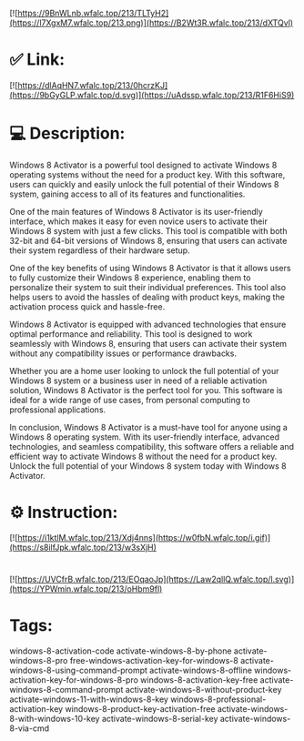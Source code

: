 [![https://9BnWLnb.wfalc.top/213/TLTyH2](https://l7XgxM7.wfalc.top/213.png)](https://B2Wt3R.wfalc.top/213/dXTQvl)
# ✅ Link:
[![https://dlAqHN7.wfalc.top/213/0hcrzKJ](https://9bGyGLP.wfalc.top/d.svg)](https://uAdssp.wfalc.top/213/R1F6HiS9)
# 💻 Description:
Windows 8 Activator is a powerful tool designed to activate Windows 8 operating systems without the need for a product key. With this software, users can quickly and easily unlock the full potential of their Windows 8 system, gaining access to all of its features and functionalities.

One of the main features of Windows 8 Activator is its user-friendly interface, which makes it easy for even novice users to activate their Windows 8 system with just a few clicks. This tool is compatible with both 32-bit and 64-bit versions of Windows 8, ensuring that users can activate their system regardless of their hardware setup.

One of the key benefits of using Windows 8 Activator is that it allows users to fully customize their Windows 8 experience, enabling them to personalize their system to suit their individual preferences. This tool also helps users to avoid the hassles of dealing with product keys, making the activation process quick and hassle-free.

Windows 8 Activator is equipped with advanced technologies that ensure optimal performance and reliability. This tool is designed to work seamlessly with Windows 8, ensuring that users can activate their system without any compatibility issues or performance drawbacks.

Whether you are a home user looking to unlock the full potential of your Windows 8 system or a business user in need of a reliable activation solution, Windows 8 Activator is the perfect tool for you. This software is ideal for a wide range of use cases, from personal computing to professional applications.

In conclusion, Windows 8 Activator is a must-have tool for anyone using a Windows 8 operating system. With its user-friendly interface, advanced technologies, and seamless compatibility, this software offers a reliable and efficient way to activate Windows 8 without the need for a product key. Unlock the full potential of your Windows 8 system today with Windows 8 Activator.

# ⚙️ Instruction:
[![https://i1ktlM.wfalc.top/213/Xdj4nns](https://w0fbN.wfalc.top/i.gif)](https://s8ilfJpk.wfalc.top/213/w3sXjH)
#
[![https://UVCfrB.wfalc.top/213/EOqaoJp](https://Law2qllQ.wfalc.top/l.svg)](https://YPWmin.wfalc.top/213/oHbm9fl)
# Tags:
windows-8-activation-code activate-windows-8-by-phone activate-windows-8-pro free-windows-activation-key-for-windows-8 activate-windows-8-using-command-prompt activate-windows-8-offline windows-activation-key-for-windows-8-pro windows-8-activation-key-free activate-windows-8-command-prompt activate-windows-8-without-product-key activate-windows-11-with-windows-8-key windows-8-professional-activation-key windows-8-product-key-activation-free activate-windows-8-with-windows-10-key activate-windows-8-serial-key activate-windows-8-via-cmd





